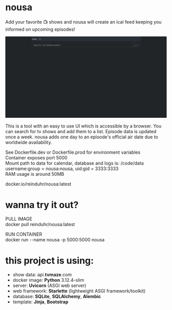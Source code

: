# nousa
Add your favorite 📺 shows and nousa will create an ical feed keeping you informed on upcoming episodes!

![nousa ui preview](https://github.com/reinduhr/nousa/blob/main/static/nousa.gif)

This is a tool with an easy to use UI which is accessible by a browser. You can search for tv shows and add them to a list. Episode data is updated once a week. nousa adds one day to an episode's official air date due to worldwide availability.

See Dockerfile.dev or Dockerfile.prod for environment variables\
Container exposes port 5000\
Mount path to data for calendar, database and logs is: /code/data\
username:group = nousa:nousa, uid:gid = 3333:3333\
RAM usage is around 50MB

docker.io/reinduhr/nousa:latest

# wanna try it out?
PULL IMAGE\
docker pull reinduhr/nousa:latest

RUN CONTAINER\
docker run --name nousa -p 5000:5000 nousa

# this project is using: 
 - show data: api.**tvmaze**.com
 - docker image: **Python** 3.12.4-slim 
 - server: **Uvicorn** (ASGI web server)
 - web framework: **Starlette** (lightweight ASGI framework/toolkit)    
 - database: **SQLite**, **SQLAlchemy**, **Alembic**
 - template: **Jinja**, **Bootstrap**
